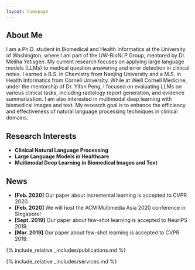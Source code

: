 ```yaml
---
layout: homepage
---
```


## About Me

I am a Ph.D. student in Biomedical and Health Informatics at the University of Washington, where I am part of the UW-BioNLP Group, mentored by Dr. Meliha Yetisgen. My current research focuses on applying large language models (LLMs) to medical question answering and error detection in clinical notes. I earned a B.S. in Chemistry from Nanjing University and a M.S. in Health Informatics from Cornell University. While at Weill Cornell Medicine, under the mentorship of Dr. Yifan Peng, I focused on evaluating LLMs on various clinical tasks, including radiology report generation, and evidence summarization. I am also interested in multimodal deep learning with biomedical images and text. My research goal is to enhance the efficiency and effectiveness of natural language processing techniques in clinical domains.

## Research Interests

- **Clinical Natural Language Processing**
- **Large Language Models in Healthcare**
- **Muitimodal Deep Learning in Biomedical Images and Text**

## News

- **[Feb. 2020]** Our paper about incremental learning is accepted to CVPR 2020.
- **[Feb. 2020]** We will host the ACM Multimedia Asia 2020 conference in Singapore!
- **[Sept. 2019]** Our paper about few-shot learning is accepted to NeurIPS 2019.
- **[Mar. 2019]** Our paper about few-shot learning is accepted to CVPR 2019.

{% include_relative _includes/publications.md %}

{% include_relative _includes/services.md %}
